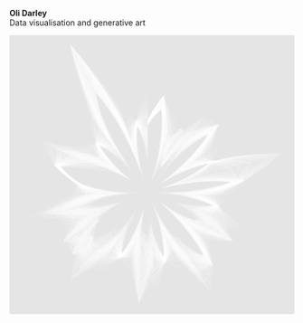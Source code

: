 **Oli Darley**  
Data visualisation and generative art 


![narrativeLinesRhizome](/narrativeLinesRhizome.jpeg)
